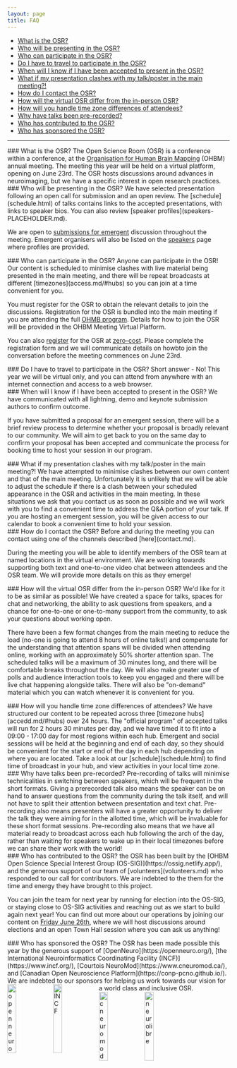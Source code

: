 ```yaml
---
layout: page
title: FAQ
---
```


- [What is the OSR?](#what)
- [Who will be presenting in the OSR?](#whopresent)
- [Who can participate in the OSR?](#whovisit)
- [Do I have to travel to participate in the OSR?](#attend)
- [When will I know if I have been accepted to present in the OSR?](#when)
- [What if my presentation clashes with my talk/poster in the main meeting?!](#clash)
- [How do I contact the OSR?](#contact)
- [How will the virtual OSR differ from the in-person OSR?](#virtual)
- [How will you handle time zone differences of attendees?](#time-zones)
- [Why have talks been pre-recorded?](#prerecord)
- [Who has contributed to the OSR?](#contributors)
- [Who has sponsored the OSR?](#sponsors)

---



<div id='what'></div>
### What is the OSR?
The Open Science Room (OSR) is a conference within a conference, at the <a href="https://www.humanbrainmapping.org/">Organisation for Human Brain Mapping</a> (OHBM) annual meeting. The meeting this year will be held on a virtual platform, opening on June 23rd. The OSR hosts discussions around advances in neuroimaging, but we have a specific interest in open research practices.

<div id='whopresent'></div>
### Who will be presenting in the OSR?
We have selected presentation following an open call for submission and an open review. The [schedule](schedule.html) of talks contains links to the accepted presentations, with links to speaker bios. You can also review [speaker profiles](speakers-PLACEHOLDER.md).

We are open to [submissions for emergent](submit.md) discussion throughout the meeting. Emergent organisers will also be listed on the [speakers](speamers-PLACEHOLDER.md) page where profiles are provided.

<div id='whovisit'></div>
### Who can participate in the OSR?
Anyone can participate in the OSR! Our content is scheduled to minimise clashes with live material being presented in the main meeting, and there will be repeat broadcasts at different [timezones](access.md/#hubs) so you can join at a time convenient for you.

You must register for the OSR to obtain the relevant details to join the discussions. Registration for the OSR is bundled into the main meeting if you are attending the full <a href="https://www.humanbrainmapping.org/i4a/pages/index.cfm?pageid=3958">OHMB program</a>. Details for how to join the OSR will be provided in the OHBM Meeting Virtual Platform.

You can also [register](register-PLACEHOLDER.md) for the OSR at [zero-cost](access.md/#zero-cost). Please complete the registration form and we will communicate details on howbto join the conversation before the meeting commences on June 23rd.

<div id='attend'></div>
### Do I have to travel to participate in the OSR?
Short answer - No! This year we will be virtual only, and you can attend from anywhere with an internet connection and access to a web browser.

<div id='when'></div>
### When will I know if I have been accepted to present in the OSR?
We have communicated with all lightning, demo and keynote submission authors to confirm outcome.

If you have submitted a proposal for an emergent session, there will be a brief review process to determine whether your proposal is broadly relevant to our community. We will aim to get back to you on the same day to confirm your proposal has been accepted and communicate the process for booking time to host your session in our program.

<div id='clash'></div>
### What if my presentation clashes with my talk/poster in the main meeting?!
We have attempted to minimise clashes between our own content and that of the main meeting. Unfortunately it is unlikely that we will be able to adjust the schedule if there is a clash between your scheduled appearance in the OSR and activities in the main meeting. In these situations we ask that you contact us as soon as possible and we will work with you to find a convenient time to address the Q&A portion of your talk. If you are hosting an emergent session, you will be given access to our calendar to book a convenient time to hold your session.

<div id='contact'></div>
### How do I contact the OSR?
Before and during the meeting you can contact using one of the channels described [here](contact.md).

During the meeting you will be able to identify members of the OSR team at named locations in the virtual environment. We are working towards supporting both text and one-to-one video chat between attendees and the OSR team. We will provide more details on this as they emerge!

<div id='virtual'></div>
### How will the virtual OSR differ from the in-person OSR?
We'd like for it to be as similar as possible! We have created a space for talks, spaces for chat and networking, the ability to ask questions from speakers, and a chance for one-to-one or one-to-many support from the community, to ask your questions about working open.

There have been a few format changes from the main meeting to reduce the load (no-one is going to attend 8 hours of online talks!) and compensate for the understanding that attention spans will be divided when attending online, working with an approximately 50% shorter attention span. The scheduled talks will be a maximum of 30 minutes long, and there will be comfortable breaks throughout the day. We will also make greater use of polls and audience interaction tools to keep you engaged and there will be live chat happening alongside talks. There will also be "on-demand" material which you can watch whenever it is convenient for you.

<div id='time-zones'></div>
### How will you handle time zone differences of attendees?
We have structured our content to be repeated across three [timezone hubs](accedd.md/#hubs) over 24 hours. The "official program" of accepted talks will run for 2 hours 30 minutes per day, and we have timed it to fit into a 09:00 - 17:00 day for most regions within each hub. Emergent and social sessions will be held at the beginning and end of each day, so they should be convenient for the start or end of the day in each hub depending on where you are located. Take a look at our [schedule](schedule.html) to find time of broadcast in your hub, and view activities in your local time zone.

<div id='prerecord'></div>
### Why have talks been pre-recorded?
Pre-recording of talks will minimise technicalities in switching between speakers, which will be frequent in the short formats. Giving a prerecorded talk also means the speaker can be on hand to answer questions from the community during the talk itself, and will not have to split their attention between presentation and text chat. Pre-recording also means presenters will have a greater opportunity to deliver the talk they were aiming for in the allotted time, which will be invaluable for these short format sessions. Pre-recording also means that we have all material ready to broadcast across each hub following the arch of the day, rather than waiting for speakers to wake up in their local timezones before we can share their work with the world!

<div id='contributors'></div>
### Who has contributed to the OSR?
the OSR has been built by the [OHBM Open Science Special Interest Group (OS-SIG)](https://ossig.netlify.app/), and the generous support of our team of  [volunteers](volunteers.md) who responded to our call for contributors. We are indebted to the them for the time and energy they have brought to this project.

You can join the team for next year by running for election into the OS-SIG, or staying close to OS-SIG activities and reaching out as we start to build again next year! You can find out more about our operations by joining our content on [Friday June 26th](schedule.html), where we will host discussions around elections and an open Town Hall session where you can ask us anything!

<div id='sponsors'></div>
### Who has sponsored the OSR?
The OSR has been made possible this year by the generous support of [OpenNeuro](https://openneuro.org/), [the International Neuroinformatics Coordinating Facility (INCF)](https://www.incf.org/), [Courtois NeuroMod](https://www.cneuromod.ca/), and [Canadian Open Neuroscience Platform](https://conp-pcno.github.io/). We are indebted to our sponsors for helping us work towards our vision for a world class and inclusive OSR.

<img align="left" src="../img/sponsor-logos/openneuro_logo.png" alt="openneuro" width="20%">
<img align="left" src="../img/sponsor-logos/incf_logo.png" alt="INCF" width="20%">
<img align="left" src="../img/sponsor-logos/cneuromod_logo.svg" alt="cneuromod" width="20%">

<img align="left" src="../img/sponsor-logos/conp_logo.png" alt="neurolibre" width="20%">
